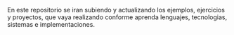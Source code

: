 En este repositorio se iran subiendo y actualizando los ejemplos, ejercicios y proyectos, que vaya realizando conforme aprenda lenguajes, tecnologias, sistemas e implementaciones.
